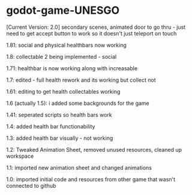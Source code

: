 # godot-game-UNESGO


[Current Version: 2.0]
secondary scenes, animated door to go thru - just need to get accept button to work so it doesn't just teleport on touch

1.81:
social and physical healthbars now working

1.8:
collectable 2 being implemented - social

1.71:
healthbar is now working along with increasable


1.7:
edited - full health rework and its working but collect not


1.61:
editing to get health collectables working

1.6 (actually 1.5):
i added some backgrounds for the game

1.41:
seperated scripts so health bars work

1.4:
added health bar functionability

1.3:
added health bar visually - not working

1.2:
Tweaked Animation Sheet, removed unused resources, cleaned up workspace

1.1:
imported new animation sheet and changed animations

1.0:
imported initial code and resources from other game that wasn't connected to github
